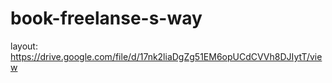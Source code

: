 # book-freelanse-s-way

layout: https://drive.google.com/file/d/17nk2liaDgZg51EM6opUCdCVVh8DJIytT/view
